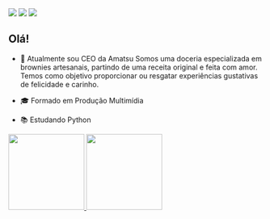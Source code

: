 <div>
<a href="https://www.linkedin.com/in/imharuo/" target="_blank"><img src="https://img.shields.io/badge/-LinkedIn-%230077B5?style=for-the-badge&logo=linkedin&logoColor=white" target="_blank"></a>
<a href="https://instagram.com/rafaballerini" target="_blank"><img src="https://img.shields.io/badge/-Instagram-%23E4405F?style=for-the-badge&logo=instagram&logoColor=white" target="_blank"></a>
<a href="https://www.behance.net/imharuo" target="_blank"><img src="https://img.shields.io/badge/-Behance-blue?style=for-the-badge&logo=behance&logoColor=white"></a>
</div>

## Olá!

- 🍫 Atualmente sou CEO da Amatsu
  Somos uma doceria especializada em brownies artesanais, partindo de uma receita original e feita com amor. Temos como objetivo proporcionar ou resgatar experiências     gustativas de felicidade e carinho.

- 🎓 Formado em Produção Multimídia
- 📚 Estudando Python

<div>
  <a href="https://github.com/imharuo">
  <img height="150em" src="https://github-readme-stats.vercel.app/api?username=imharuo&show_icons=true&theme=midnight-purple&include_all_commits=true&count_private=true"/>
  <img height="150em" src="https://github-readme-stats.vercel.app/api/top-langs/?username=imharuo&layout=compact&langs_count=7&theme=midnight-purple"/>
</div>
